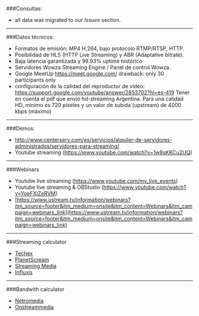 ###Consultas:
* all data was migrated to our _Issues_ section.

-----------

###Datos técnicos:
* Formatos de emisión: MP4 H.264, bajo protocolo RTMP/RTSP, HTTP.
* Posibilidad de HLS (HTTP Live Streaming) y ABR (Adaptative bitrate).
* Baja latencia garantizada y 99.93% uptime histórico
* Servidores Wowza Streaming Engine / Panel de control Wowza.
* Google MeetUp https://meet.google.com/  drawback: only 30 participants only
* configuración de la calidad del reproductor de video: https://support.google.com/youtube/answer/2853702?hl=es-419 Tener en cuenta el pdf que envió hd-streaming Argentina. Para una calidad HD, mínimo es 720 píxeles y un valor de subida (upstream) de 4000 kbps (máximo)

------------
###Demos:
* http://www.centerserv.com/es/servicios/alquiler-de-servidores-administrados/servidores-para-streaming/
* Youtube streaming (https://www.youtube.com/watch?v=1w8sKKCu2UQ)

------------

###Webinars
* Youtube live streaming (https://www.youtube.com/my_live_events)
* Youtube live streaming & OBStudio (https://www.youtube.com/watch?v=YoeFXlZeRVM)
* [https://www.ustream.tv/information/webinars?itm_source=footer&itm_medium=onsite&itm_content=Webinars&itm_campaign=webinars_link](https://www.ustream.tv/information/webinars?itm_source=footer&itm_medium=onsite&itm_content=Webinars&itm_campaign=webinars_link)

------------

###Streaming calculator
* [Techex](http://www.techex.co.uk/streaming-calculator)
* [PlanetScream](http://www.planetstream.net/prices/live-event-calculator.html)
* [Streaming Media](https://streamingmediahosting.com/support/calculator/)
* [Influxis](https://influxis.com/calculator/)

------------

###Bandwith calculator
* [Netromedia](www.netromedia.com/knowledge-centre/bandwidth-calculator/)
* [Onstreammedia](support.onstreammedia.com/streaming_calc.php)

